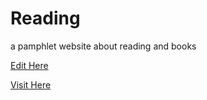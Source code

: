 # Reading
a pamphlet website about reading and books

[Edit Here](https://diy-pwa.com/~/gh/mcmu3260/Reading)

[Visit Here](https://mcmu3260.github.io/Reading/)
